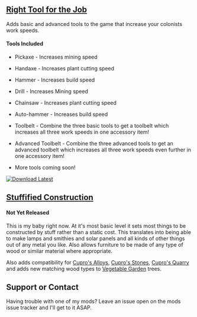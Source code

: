  
## **[Right Tool for the Job](https://github.com/Sixdd6/Right-Tool-for-the-Job-Rebalanced/releases)** 

Adds basic and advanced tools to the game that increase your colonists work speeds. 

#### Tools Included 

 * Pickaxe - Increases mining speed
 * Handaxe - Increases plant cutting speed
 * Hammer - Increases build speed 
 

 * Drill - Increases Mining speed
 * Chainsaw - Increases plant cutting speed
 * Auto-hammer - Increases build speed 
 

 * Toolbelt - Combine the three basic tools to get a toolbelt which increases all three work speeds in one accessory item! 
 * Advanced Toolbelt - Combine the three advanced tools to get an advanced toolbelt which increases all three work speeds even further in one accessory item! 
 

 * More tools coming soon!

[![Download Latest](https://image.ibb.co/bw9vVv/Download_Purple.png)](https://github.com/Sixdd6/Right-Tool-for-the-Job-Rebalanced/releases/download/0.17.1.8/Right-Tool-for-the-Job-Rebalanced-0.17.1.8.zip)
 
## **[Stuffified Construction](https://github.com/Sixdd6/Stuffified-Construction)** 
#### Not Yet Released

This is my baby right now. At it's most basic level it sets most things to be constructed by stuff rather than a static cost. This translates into being able to make lamps and smithies and solar panels and all kinds of other things out of any metal you like. Also allows furniture to be made of any type of wood or similar material where appropriate. 
 

Also adds compatibility for [Cupro's Alloys](https://ludeon.com/forums/index.php?topic=32190.0), [Cupro's Stones](https://ludeon.com/forums/index.php?topic=32190.0), [Cupro's Quarry](https://ludeon.com/forums/index.php?topic=32190.0) and adds new matching wood types to [Vegetable Garden](https://ludeon.com/forums/index.php?topic=12934.0) trees.




## Support or Contact

Having trouble with one of my mods? Leave an issue open on the mods issue tracker and I'll get to it ASAP.
